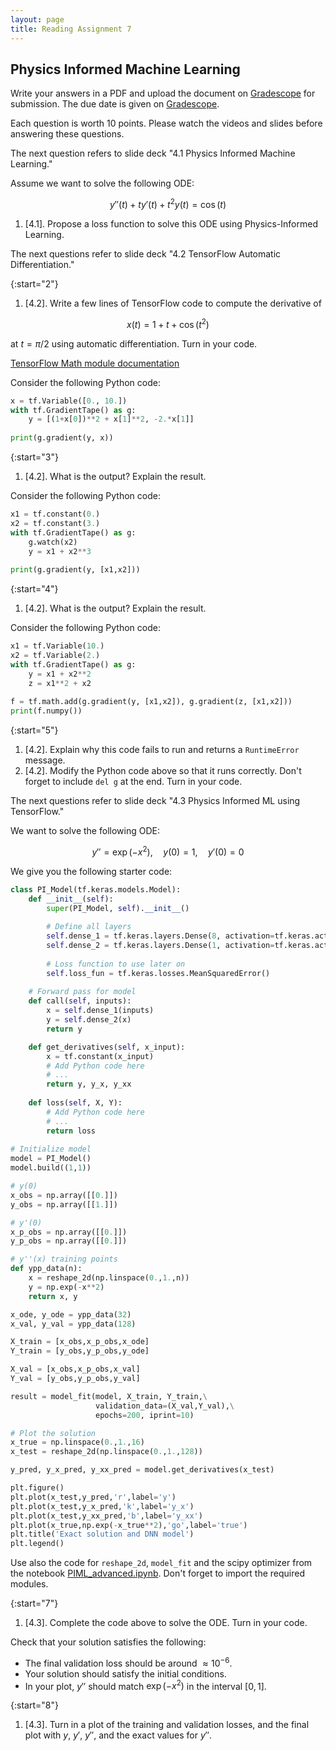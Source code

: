 ```yaml
---
layout: page
title: Reading Assignment 7
---
```


## Physics Informed Machine Learning

Write your answers in a PDF and upload the document on [Gradescope](https://www.gradescope.com/courses/222525) for submission. The due date is given on [Gradescope](https://www.gradescope.com/courses/222525).

Each question is worth 10 points. Please watch the videos and slides before answering these questions.

The next question refers to slide deck "4.1 Physics Informed Machine Learning."

Assume we want to solve the following ODE:

$$ y''(t) + t y'(t) + t^2 y(t) = \cos(t)$$

1. [4.1]. Propose a loss function to solve this ODE using Physics-Informed Learning.

The next questions refer to slide deck "4.2 TensorFlow Automatic Differentiation."

{:start="2"}
1. [4.2]. Write a few lines of TensorFlow code to compute the derivative of

$$ x(t) = 1 + t + \cos(t^2) $$

at $t = \pi / 2$ using automatic differentiation. Turn in your code.

[TensorFlow Math module documentation](https://www.tensorflow.org/api_docs/python/tf/math)

Consider the following Python code:

```Python
x = tf.Variable([0., 10.])
with tf.GradientTape() as g:
    y = [(1+x[0])**2 + x[1]**2, -2.*x[1]]
    
print(g.gradient(y, x))
```

{:start="3"}
1. [4.2]. What is the output? Explain the result.

Consider the following Python code:

```Python
x1 = tf.constant(0.)
x2 = tf.constant(3.)
with tf.GradientTape() as g:
    g.watch(x2)
    y = x1 + x2**3
    
print(g.gradient(y, [x1,x2]))
```

{:start="4"}
1. [4.2]. What is the output? Explain the result.

Consider the following Python code:

```Python
x1 = tf.Variable(10.)
x2 = tf.Variable(2.)
with tf.GradientTape() as g:
    y = x1 + x2**2
    z = x1**2 + x2
    
f = tf.math.add(g.gradient(y, [x1,x2]), g.gradient(z, [x1,x2]))
print(f.numpy())
```

{:start="5"}
1. [4.2]. Explain why this code fails to run and returns a `RuntimeError` message.
1. [4.2]. Modify the Python code above so that it runs correctly. Don't forget to include `del g` at the end. Turn in your code.

The next questions refer to slide deck "4.3 Physics Informed ML using TensorFlow."

We want to solve the following ODE:

$$ y'' = \exp(-x^2), \quad y(0) = 1, \quad y'(0) = 0 $$

We give you the following starter code:

```Python
class PI_Model(tf.keras.models.Model):
    def __init__(self):
        super(PI_Model, self).__init__()
        
        # Define all layers
        self.dense_1 = tf.keras.layers.Dense(8, activation=tf.keras.activations.tanh)
        self.dense_2 = tf.keras.layers.Dense(1, activation=tf.keras.activations.linear)
        
        # Loss function to use later on
        self.loss_fun = tf.keras.losses.MeanSquaredError()
            
    # Forward pass for model
    def call(self, inputs):
        x = self.dense_1(inputs)
        y = self.dense_2(x)
        return y             

    def get_derivatives(self, x_input):
        x = tf.constant(x_input)
        # Add Python code here
        # ...
        return y, y_x, y_xx
    
    def loss(self, X, Y):
        # Add Python code here 
        # ...
        return loss
    
# Initialize model    
model = PI_Model()
model.build((1,1))

# y(0)
x_obs = np.array([[0.]])
y_obs = np.array([[1.]])

# y'(0)
x_p_obs = np.array([[0.]])
y_p_obs = np.array([[0.]])

# y''(x) training points
def ypp_data(n):
    x = reshape_2d(np.linspace(0.,1.,n))
    y = np.exp(-x**2)
    return x, y

x_ode, y_ode = ypp_data(32)
x_val, y_val = ypp_data(128)

X_train = [x_obs,x_p_obs,x_ode]
Y_train = [y_obs,y_p_obs,y_ode]

X_val = [x_obs,x_p_obs,x_val]
Y_val = [y_obs,y_p_obs,y_val]

result = model_fit(model, X_train, Y_train,\
                   validation_data=(X_val,Y_val),\
                   epochs=200, iprint=10)

# Plot the solution
x_true = np.linspace(0.,1.,16)
x_test = reshape_2d(np.linspace(0.,1.,128))

y_pred, y_x_pred, y_xx_pred = model.get_derivatives(x_test)

plt.figure()
plt.plot(x_test,y_pred,'r',label='y')
plt.plot(x_test,y_x_pred,'k',label='y_x')
plt.plot(x_test,y_xx_pred,'b',label='y_xx')
plt.plot(x_true,np.exp(-x_true**2),'go',label='true')
plt.title('Exact solution and DNN model')
plt.legend()
```

Use also the code for `reshape_2d`, `model_fit` and the scipy optimizer from the notebook [PIML_advanced.ipynb](https://github.com/EricDarve/me343-cme216-winter-2021/blob/main/Code/PIML_advanced.ipynb). Don't forget to import the required modules.

{:start="7"}
1. [4.3]. Complete the code above to solve the ODE. Turn in your code.

Check that your solution satisfies the following:

- The final validation loss should be around $\approx 10^{-6}$. 
- Your solution should satisfy the initial conditions.
- In your plot, $y''$ should match $\exp(-x^2)$ in the interval $[0,1]$.

{:start="8"}
1. [4.3]. Turn in a plot of the training and validation losses, and the final plot with $y$, $y'$, $y''$, and the exact values for $y''$.